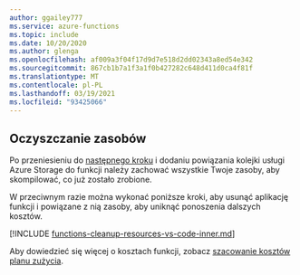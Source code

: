 ```yaml
---
author: ggailey777
ms.service: azure-functions
ms.topic: include
ms.date: 10/20/2020
ms.author: glenga
ms.openlocfilehash: af009a3f04f17d9d7e518d2dd02343a8ed54e342
ms.sourcegitcommit: 867cb1b7a1f3a1f0b427282c648d411d0ca4f81f
ms.translationtype: MT
ms.contentlocale: pl-PL
ms.lasthandoff: 03/19/2021
ms.locfileid: "93425066"
---
```

## <a name="clean-up-resources"></a>Oczyszczanie zasobów

Po przeniesieniu do [następnego kroku](#next-steps) i dodaniu powiązania kolejki usługi Azure Storage do funkcji należy zachować wszystkie Twoje zasoby, aby skompilować, co już zostało zrobione.

W przeciwnym razie można wykonać poniższe kroki, aby usunąć aplikację funkcji i powiązane z nią zasoby, aby uniknąć ponoszenia dalszych kosztów.

[!INCLUDE [functions-cleanup-resources-vs-code-inner.md](functions-cleanup-resources-vs-code-inner.md)]

Aby dowiedzieć się więcej o kosztach funkcji, zobacz [szacowanie kosztów planu zużycia](../articles/azure-functions/functions-consumption-costs.md).